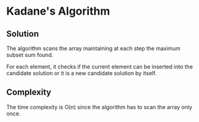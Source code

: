 # Kadane's Algorithm

## Solution

The algorithm scans the array maintaining at each step the maximum subset sum found.

For each element, it checks if the current element can be inserted into the candidate solution or it is a new candidate solution by itself.

## Complexity

The time complexity is O(n) since the algorithm has to scan the array only once.